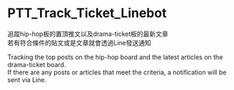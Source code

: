 # PTT_Track_Ticket_Linebot

追蹤hip-hop板的置頂推文以及drama-ticket板的最新文章 <br>若有符合條件的貼文或是文章就會透過Line發送通知

Tracking the top posts on the hip-hop board and the latest articles on the drama-ticket board. <br>If there are any posts or articles that meet the criteria, a notification will be sent via Line.
